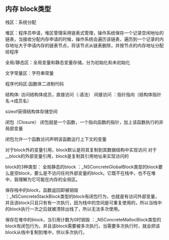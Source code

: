 ## 内存 block类型
栈区：系统分配

堆区：程序员申请，堆区管理采用链表式管理，操作系统保存一个记录空闲地址的链表，当接收分配内存申请的时候，操作系统会遍历该链表，遍历到一个记录的内存地址大于申请内存的链表节点，将该节点从链表删除，并按节点的内存地址分配给程序

全局/静态区：全局变量和静态变量存储。分为初始化和未初始化

文字常量区：字符串常量

程序代码区:函数体二进制代码

结构体: 访问结构体成员，直接访问（.语法）  间接访问 ：指针指向（结构体指针名->成员名）

sizeof获得结构体存储空间

闭包（Closure）
闭包就是一个函数，一个指向函数的指针，加上该函数执行的非局部变量

闭包允许一个函数访问声明该函数运行上下文的变量

对于block外的变量引用，block默认是将其复制到其数据结构中实现访问
对于__block的外部变量引用，block是复制其引用地址来实现访问的

block的3种类型：
全局静态的block  ：_NSConcreteGlobalBlock类型的block要么是空block，要么是不访问任何外部变量的block。它既不在栈中，也不在堆中，我理解为它可能在内存的全局区。

保存栈中的block，函数返回即被销毁       
：_NSConcreteStackBlock类型的block有闭包行为，也就是有访问外部变量，并且该block只且只有有一次执行，因为栈中的空间是可重复使用的，所以当栈中的block执行一次之后就被清除出栈了，所以无法多次使用。
    
保存在堆中的block，当引用计数为0时销毁
：_NSConcreteMallocBlock类型的block有闭包行为，并且该block需要被多次执行。当需要多次执行时，就会把该block从栈中复制到堆中，供以多次执行。